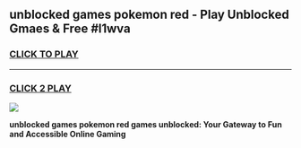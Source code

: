 
## unblocked games pokemon red - Play Unblocked Gmaes & Free #l1wva
<h3>
<a href="https://news.freeplayer.one?title=unblocked_games_pokemon_red&ref=26F">CLICK TO PLAY</a></h3>
<hr>

<h3>
<a href="https://news.freeplayer.one?title=unblocked_games_pokemon_red&ref=26F">CLICK 2 PLAY</a>
  
</h3>

<a href="https://news.freeplayer.one?title=unblocked_games_pokemon_red&ref=26F/"><img src="https://clearcache.store/games.png"></a>


**unblocked games pokemon red games unblocked: Your Gateway to Fun and Accessible Online Gaming**
